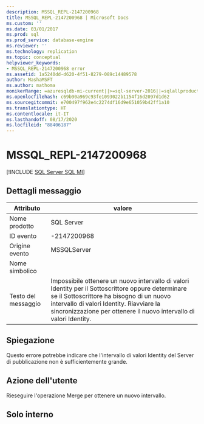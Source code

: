 ```yaml
---
description: MSSQL_REPL-2147200968
title: MSSQL_REPL-2147200968 | Microsoft Docs
ms.custom: ''
ms.date: 03/01/2017
ms.prod: sql
ms.prod_service: database-engine
ms.reviewer: ''
ms.technology: replication
ms.topic: conceptual
helpviewer_keywords:
- MSSQL_REPL-2147200968 error
ms.assetid: 1a5240dd-d620-4f51-8279-089c14489578
author: MashaMSFT
ms.author: mathoma
monikerRange: =azuresqldb-mi-current||>=sql-server-2016||=sqlallproducts-allversions
ms.openlocfilehash: c69b90a969c93fe1093022b1154f16d2097d1d62
ms.sourcegitcommit: e700497f962e4c2274df16d9e651059b42ff1a10
ms.translationtype: HT
ms.contentlocale: it-IT
ms.lasthandoff: 08/17/2020
ms.locfileid: "88406187"
---
```

# <a name="mssql_repl-2147200968"></a>MSSQL_REPL-2147200968
[!INCLUDE [SQL Server SQL MI](../../includes/applies-to-version/sql-asdbmi.md)]
    
## <a name="message-details"></a>Dettagli messaggio  
  
|Attributo|valore|  
|-|-|  
|Nome prodotto|SQL Server|  
|ID evento|-2147200968|  
|Origine evento|MSSQLServer|  
|Nome simbolico||  
|Testo del messaggio|Impossibile ottenere un nuovo intervallo di valori Identity per il Sottoscrittore oppure determinare se il Sottoscrittore ha bisogno di un nuovo intervallo di valori Identity. Riavviare la sincronizzazione per ottenere il nuovo intervallo di valori Identity.|  
  
## <a name="explanation"></a>Spiegazione  
 Questo errore potrebbe indicare che l'intervallo di valori Identity del Server di pubblicazione non è sufficientemente grande.  
  
## <a name="user-action"></a>Azione dell'utente  
 Rieseguire l'operazione Merge per ottenere un nuovo intervallo.  
  
## <a name="internal-only"></a>Solo interno  
  
